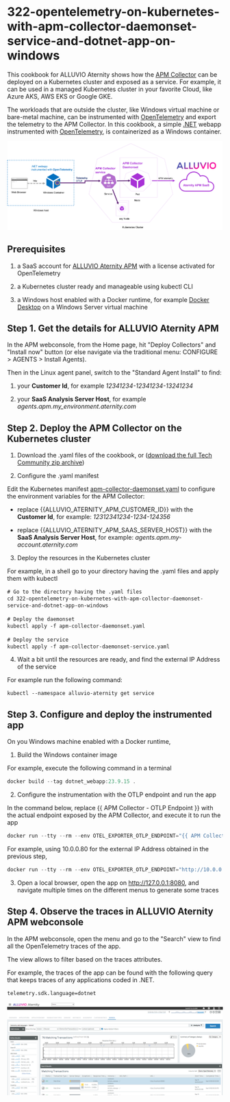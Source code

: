 # 322-opentelemetry-on-kubernetes-with-apm-collector-daemonset-service-and-dotnet-app-on-windows

This cookbook for ALLUVIO Aternity shows how the [APM Collector](https://hub.docker.com/r/aternity/apm-collector) can be deployed on a Kubernetes cluster and exposed as a service.
For example, it can be used in a managed Kubernetes cluster in your favorite Cloud, like Azure AKS, AWS EKS or Google GKE.

The workloads that are outside the cluster, like Windows virtual machine or bare-metal machine, can be instrumented with [OpenTelemetry](https://opentelemetry.io) and export the telemetry to the APM Collector.
In this cookbook, a simple [.NET](https://dotnet.microsoft.com) webapp instrumented with [OpenTelemetry](https://opentelemetry.io), is containerized as a Windows container.

![Cookbook 322](images/cookbook-322.png)

## Prerequisites

1. a SaaS account for [ALLUVIO Aternity APM](https://www.riverbed.com/products/application-performance-monitoring) with a license activated for OpenTelemetry

2. a Kubernetes cluster ready and manageable using kubectl CLI

3. a Windows host enabled with a Docker runtime, for example [Docker Desktop](https://www.docker.com/products/docker-desktop/) on a Windows Server virtual machine

## Step 1. Get the details for ALLUVIO Aternity APM

In the APM webconsole, from the Home page, hit "Deploy Collectors" and "Install now" button (or else navigate via the traditional menu: CONFIGURE > AGENTS > Install Agents).

Then in the Linux agent panel, switch to the "Standard Agent Install" to find:

1. your **Customer Id**, for example *12341234-12341234-13241234*

2. your **SaaS Analysis Server Host**, for example *agents.apm.my_environment.aternity.com*

## Step 2. Deploy the APM Collector on the Kubernetes cluster

1. Download the .yaml files of the cookbook, or ([download the full Tech Community zip archive](https://github.com/Aternity/Tech-Community/archive/refs/heads/main.zip))

2. Configure the .yaml manifest

Edit the Kubernetes manifest [apm-collector-daemonset.yaml](apm-collector-daemonset.yaml) to configure the environment variables for the APM Collector:

- replace {{ALLUVIO_ATERNITY_APM_CUSTOMER_ID}} with the **Customer Id**, for example: *12312341234-1234-124356*

- replace {{ALLUVIO_ATERNITY_APM_SAAS_SERVER_HOST}} with the **SaaS Analysis Server Host**, for example: *agents.apm.my-account.aternity.com*

3. Deploy the resources in the Kubernetes cluster

For example, in a shell go to your directory having the .yaml files and apply them with kubectl

```shell
# Go to the directory having the .yaml files
cd 322-opentelemetry-on-kubernetes-with-apm-collector-daemonset-service-and-dotnet-app-on-windows

# Deploy the daemonset
kubectl apply -f apm-collector-daemonset.yaml

# Deploy the service
kubectl apply -f apm-collector-daemonset-service.yaml
```

4. Wait a bit until the resources are ready, and find the external IP Address of the service

For example run the following command:

```shell
kubectl --namespace alluvio-aternity get service
```

## Step 3. Configure and deploy the instrumented app

On you Windows machine enabled with a Docker runtime,

1. Build the Windows container image

For example, execute the following command in a terminal

```PowerShell
docker build --tag dotnet_webapp:23.9.15 .
```

2. Configure the instrumentation with the OTLP endpoint and run the app

In the command below, replace {{ APM Collector - OTLP Endpoint }} with the actual endpoint exposed by the APM Collector, and execute it to run the app

```PowerShell
docker run --tty --rm --env OTEL_EXPORTER_OTLP_ENDPOINT="{{ APM Collector - OTLP Endpoint }}" --publish 8080:80 dotnet_webapp:23.9.15
```

For example, using 10.0.0.80 for the external IP Address obtained in the previous step,

```PowerShell
docker run --tty --rm --env OTEL_EXPORTER_OTLP_ENDPOINT="http://10.0.0.80:4317" --publish 8080:80 dotnet_webapp:23.9.15
```

3. Open a local browser, open the app on http://127.0.0.1:8080, and navigate multiple times on the different menus to generate some traces


## Step 4. Observe the traces in ALLUVIO Aternity APM webconsole 

In the APM webconsole, open the menu and go to the "Search" view to find all the OpenTelemetry traces of the app. 

The view allows to filter based on the traces attributes.

For example, the traces of the app can be found with the following query that keeps traces of any applications coded in .NET.

```query
telemetry.sdk.language=dotnet
```

![Cookbook-322 OpenTelemetry Transactions](images/cookbook-322-transactions.png)
